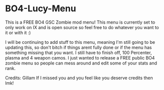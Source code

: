 # BO4-Lucy-Menu
This is a FREE BO4 GSC Zombie mod menu! 
This menu is currently set to only work on IX and is open source so feel free to do whatever you want to it or with it :)

I will be continuing to add stuff to this menu, meaning I'm still going to be updating this, so don't bitch if things arent fully done or if the menu has something missing that you want.
I still have to finish off, 100 Percenter, plasma and 4 weapon camos.
I just wanted to release a FREE public BO4 zombie menu so people can mess around and edit some of your stats and rank.

Credits:
Gillam
If I missed you and you feel like you deserve credits then lmk!
